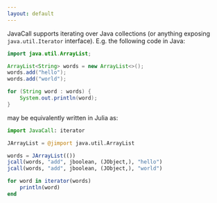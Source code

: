 ```yaml
---
layout: default
---
```


JavaCall supports iterating over Java collections (or anything exposing `java.util.Iterator` interface). E.g. the following code in Java:

```java
import java.util.ArrayList;

ArrayList<String> words = new ArrayList<>();
words.add("hello");
words.add("world");

for (String word : words) {
    System.out.println(word);
}

```

may be equivalently written in Julia as:

```julia
import JavaCall: iterator

JArrayList = @jimport java.util.ArrayList

words = JArrayList(())
jcall(words, "add", jboolean, (JObject,), "hello")
jcall(words, "add", jboolean, (JObject,), "world")

for word in iterator(words)
    println(word)
end
```